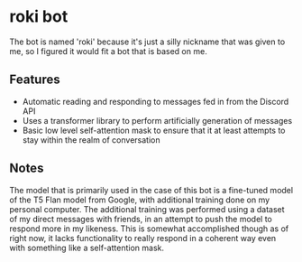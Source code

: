 # roki bot

The bot is named 'roki' because it's just a silly nickname that was given to me, so I figured it would fit a bot that is based on me.

## Features
- Automatic reading and responding to messages fed in from the Discord API
- Uses a transformer library to perform artificially generation of messages
- Basic low level self-attention mask to ensure that it at least attempts to stay within the realm of conversation

## Notes
The model that is primarily used in the case of this bot is a fine-tuned model of the T5 Flan model from Google, with additional training done on my personal computer. The additional training was performed using a dataset of my direct messages with friends, in an attempt to push the model to respond more in my likeness. This is somewhat accomplished though as of right now, it lacks functionality to really respond in a coherent way even with something like a self-attention mask.
